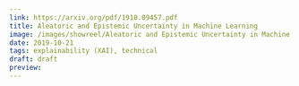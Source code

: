 ```yaml
---
link: https://arxiv.org/pdf/1910.09457.pdf
title: Aleatoric and Epistemic Uncertainty in Machine Learning
image: /images/showreel/Aleatoric and Epistemic Uncertainty in Machine Learning.jpg
date: 2019-10-21
tags: explainability (XAI), technical
draft: draft
preview:
---
```



